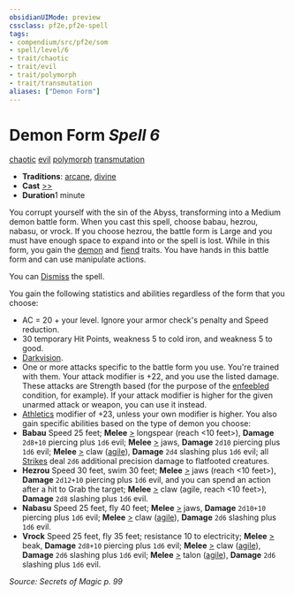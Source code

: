 ```yaml
---
obsidianUIMode: preview
cssclass: pf2e,pf2e-spell
tags:
- compendium/src/pf2e/som
- spell/level/6
- trait/chaotic
- trait/evil
- trait/polymorph
- trait/transmutation
aliases: ["Demon Form"]
---
```

# Demon Form *Spell 6*   
[chaotic](../../Rules/traits/chaotic.md)  [evil](../../Rules/traits/evil.md)  [polymorph](../../Rules/traits/polymorph.md)  [transmutation](../../Rules/traits/transmutation.md)  

- **Traditions**: [arcane](../../Rules/traits/arcane.md), [divine](../../Rules/traits/divine.md)
- **Cast** [>>](../../Rules/core-rulebook/chapter-9-playing-the-game.md#Actions "Two-Action") 
- **Duration**1 minute

You corrupt yourself with the sin of the Abyss, transforming into a Medium demon battle form. When you cast this spell, choose babau, hezrou, nabasu, or vrock. If you choose hezrou, the battle form is Large and you must have enough space to expand into or the spell is lost. While in this form, you gain the [demon](../../Rules/traits/demon.md) and [fiend](../../Rules/traits/fiend.md) traits. You have hands in this battle form and can use manipulate actions.

You can [Dismiss](../../Rules/actions/dismiss.md) the spell.

You gain the following statistics and abilities regardless of the form that you choose:

- AC = 20 + your level. Ignore your armor check's penalty and Speed reduction.
- 30 temporary Hit Points, weakness 5 to cold iron, and weakness 5 to good.
- [Darkvision](../../Rules/abilities/darkvision.md).
- One or more attacks specific to the battle form you use. You're trained with them. Your attack modifier is +22, and you use the listed damage. These attacks are Strength based (for the purpose of the [enfeebled](../../Rules/conditions.md#Enfeebled) condition, for example). If your attack modifier is higher for the given unarmed attack or weapon, you can use it instead.
- [Athletics](../skills.md#Athletics) modifier of +23, unless your own modifier is higher. You also gain specific abilities based on the type of demon you choose:
- **Babau** Speed 25 feet; **Melee** [>](../../Rules/core-rulebook/chapter-9-playing-the-game.md#Actions "Single Action") longspear (reach <10 feet>), **Damage** `2d8+10` piercing plus `1d6` evil; **Melee** [>](../../Rules/core-rulebook/chapter-9-playing-the-game.md#Actions "Single Action") jaws, **Damage** `2d10` piercing plus `1d6` evil; **Melee** [>](../../Rules/core-rulebook/chapter-9-playing-the-game.md#Actions "Single Action") claw ([agile](../../Rules/traits/agile.md)), **Damage** `2d4` slashing plus `1d6` evil; all [Strikes](../../Rules/actions/strike.md) deal `2d6` additional precision damage to flatfooted creatures.
- **Hezrou** Speed 30 feet, swim 30 feet; **Melee** [>](../../Rules/core-rulebook/chapter-9-playing-the-game.md#Actions "Single Action") jaws (reach <10 feet>), **Damage** `2d12+10` piercing plus `1d6` evil, and you can spend an action after a hit to Grab the target; **Melee** [>](../../Rules/core-rulebook/chapter-9-playing-the-game.md#Actions "Single Action") claw (agile, reach <10 feet>), **Damage** `2d8` slashing plus `1d6` evil.
- **Nabasu** Speed 25 feet, fly 40 feet; **Melee** [>](../../Rules/core-rulebook/chapter-9-playing-the-game.md#Actions "Single Action") jaws, **Damage** `2d10+10` piercing plus `1d6` evil; **Melee** [>](../../Rules/core-rulebook/chapter-9-playing-the-game.md#Actions "Single Action") claw ([agile](../../Rules/traits/agile.md)), **Damage** `2d6` slashing plus `1d6` evil.
- **Vrock** Speed 25 feet, fly 35 feet; resistance 10 to electricity; **Melee** [>](../../Rules/core-rulebook/chapter-9-playing-the-game.md#Actions "Single Action") beak, **Damage** `2d8+10` piercing plus `1d6` evil; **Melee** [>](../../Rules/core-rulebook/chapter-9-playing-the-game.md#Actions "Single Action") claw ([agile](../../Rules/traits/agile.md)), **Damage** `2d6` slashing plus `1d6` evil; **Melee** [>](../../Rules/core-rulebook/chapter-9-playing-the-game.md#Actions "Single Action") talon ([agile](../../Rules/traits/agile.md)), **Damage** `2d6` slashing plus `1d6` evil.

*Source: Secrets of Magic p. 99*